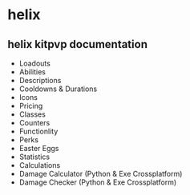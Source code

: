 # helix
## helix kitpvp documentation</br>
* Loadouts
* Abilities
* Descriptions
* Cooldowns & Durations
* Icons
* Pricing
* Classes
* Counters
* Functionlity
* Perks
* Easter Eggs
* Statistics
* Calculations
* Damage Calculator (Python & Exe Crossplatform)
* Damage Checker (Python & Exe Crossplatform)
